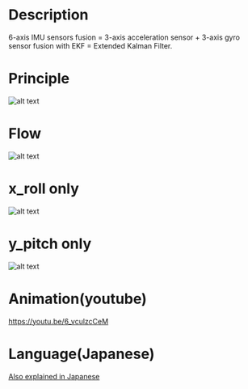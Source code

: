 # Description
6-axis IMU sensors fusion = 3-axis acceleration sensor + 3-axis gyro sensor fusion with EKF = Extended Kalman Filter.

# Principle
![alt text](https://github.com/soarbear/imu_ekf/blob/master/principle_kalman.jpg)

# Flow
![alt text](https://github.com/soarbear/imu_ekf/blob/master/Extended_Kalman_Filter_Flowchart_2.jpg)

# x_roll only

![alt text](https://github.com/soarbear/imu_ekf/blob/master/imu_by_ekf_x_roll.gif)

# y_pitch only
![alt text](https://github.com/soarbear/imu_ekf/blob/master/imu_by_ekf_y_pitch.gif)

# Animation(youtube)
https://youtu.be/6_vculzcCeM

# Language(Japanese)
<a href="https://memo.soarcloud.com/6%e8%bb%b8imu%ef%bd%9e%e6%8b%a1%e5%bc%b5%e3%82%ab%e3%83%ab%e3%83%9e%e3%83%b3%e3%83%95%e3%82%a3%e3%83%ab%e3%82%bf/">Also explained in Japanese</a>
